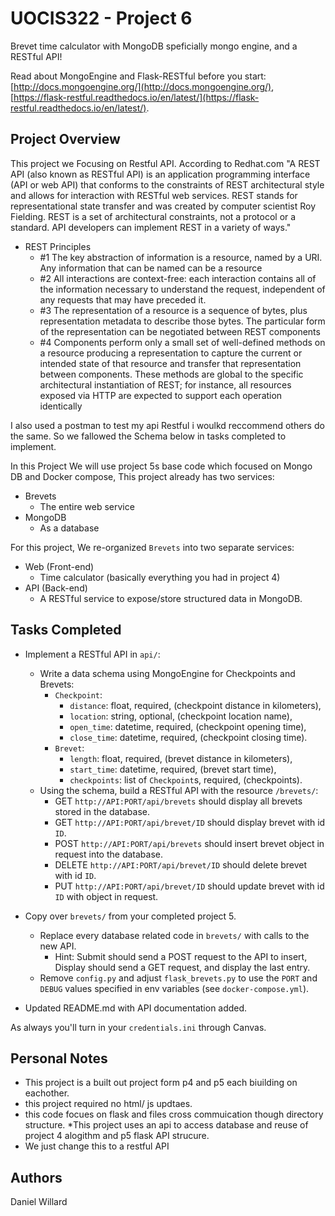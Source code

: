 # UOCIS322 - Project 6 #
Brevet time calculator with MongoDB speficially mongo engine, and a RESTful API!

Read about MongoEngine and Flask-RESTful before you start: [http://docs.mongoengine.org/](http://docs.mongoengine.org/), [https://flask-restful.readthedocs.io/en/latest/](https://flask-restful.readthedocs.io/en/latest/).

## Project Overview

This project we Focusing on Restful API. According to Redhat.com
"A REST API (also known as RESTful API) is an application programming interface (API or web API) that conforms to the constraints of REST architectural style and allows for interaction with RESTful web services. REST stands for representational state transfer and was created by computer scientist Roy Fielding.
REST is a set of architectural constraints, not a protocol or a standard. API developers can implement REST in a variety of ways."

* REST Principles
	* #1 The key abstraction of information is a resource, named by a URI. Any information that can be named can be a resource
	* #2 All interactions are context-free: each 	interaction contains all of the information necessary to understand the request, independent of any requests that may have preceded it.
	* #3 The representation of a resource is a sequence of bytes, plus representation metadata to describe those bytes. The particular form of the representation can be negotiated between REST components
	* #4 Components perform only a small set of well-defined methods on a resource producing a representation to capture the current or intended state of that resource and transfer that representation between components. These methods are global to the specific architectural instantiation of REST; for instance, all resources exposed via HTTP are expected to support each operation identically

I also used a postman to test my api Restful i woulkd reccommend others do the same.
So we fallowed the Schema below in tasks completed to implement.


In this Project We will use project 5s base code which focused on Mongo DB and Docker compose, This project already has two services:

* Brevets
	* The entire web service
* MongoDB
	* As a database

For this project, We re-organized `Brevets` into two separate services:

* Web (Front-end)
	* Time calculator (basically everything you had in project 4)
* API (Back-end)
	* A RESTful service to expose/store structured data in MongoDB.

## Tasks Completed

* Implement a RESTful API in `api/`:
	* Write a data schema using MongoEngine for Checkpoints and Brevets:
		* `Checkpoint`:
			* `distance`: float, required, (checkpoint distance in kilometers), 
			* `location`: string, optional, (checkpoint location name), 
			* `open_time`: datetime, required, (checkpoint opening time), 
			* `close_time`: datetime, required, (checkpoint closing time).
		* `Brevet`:
			* `length`: float, required, (brevet distance in kilometers),
			* `start_time`: datetime, required, (brevet start time),
			* `checkpoints`: list of `Checkpoint`s, required, (checkpoints).
	* Using the schema, build a RESTful API with the resource `/brevets/`:
		* GET `http://API:PORT/api/brevets` should display all brevets stored in the database.
		* GET `http://API:PORT/api/brevet/ID` should display brevet with id `ID`.
		* POST `http://API:PORT/api/brevets` should insert brevet object in request into the database.
		* DELETE `http://API:PORT/api/brevet/ID` should delete brevet with id `ID`.
		* PUT `http://API:PORT/api/brevet/ID` should update brevet with id `ID` with object in request.

* Copy over `brevets/` from your completed project 5.
	* Replace every database related code in `brevets/` with calls to the new API.
		* Hint: Submit should send a POST request to the API to insert, Display should send a GET request, and display the last entry.
	* Remove `config.py` and adjust `flask_brevets.py` to use the `PORT` and `DEBUG` values specified in env variables (see `docker-compose.yml`).

* Updated README.md with API documentation added.

As always you'll turn in your `credentials.ini` through Canvas.

## Personal Notes

* This project is a built out project form p4 and p5 each biuilding on eachother. 
* this project required no html/ js updtaes.
* this code focues on flask and files cross commuication though directory structure.
*This project uses an api to access database and reuse of project 4 alogithm and p5 flask API strucure. 
* We just change this to a restful API

## Authors

Daniel Willard
